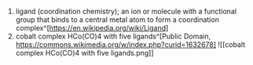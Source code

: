 1. ligand (coordination chemistry); an ion or molecule with a functional group that binds to a central metal atom to form a coordination complex^[https://en.wikipedia.org/wiki/Ligand]
2. cobalt complex HCo(CO)4 with five ligands^[Public Domain, https://commons.wikimedia.org/w/index.php?curid=1632678] ![[cobalt complex HCo(CO)4 with five ligands.png]]